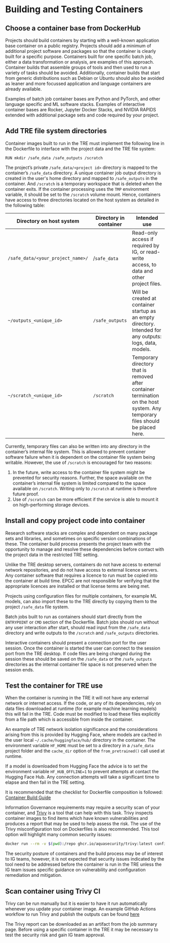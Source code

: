 # Building and Testing Containers

## Choose a container base from DockerHub

Projects should build containers by starting with a well-known application base container on a public registry. Projects should add a minimum of additional project software and packages so that the container is clearly built for a specific purpose. Containers built for one specific batch job, either a data transformation or analysis, are examples of this approach. Container builds that assemble groups of tools and then used to run a variety of tasks should be avoided. Additionally, container builds that start from generic distributions such as Debian or Ubuntu should also be avoided as leaner and more focussed application and language containers are already available.

Examples of batch job container bases are Python and PyTorch, and other language specific and ML software stacks. Examples of interactive container bases are Rocker, Jupyter Docker Stacks, and NVIDIA RAPIDS extended with additional package sets and code required by your project.

## Add TRE file system directories

Container images built to run in the TRE must implement the following line in the Dockerfile to interface with the project data and the TRE file system:

```docker
RUN mkdir /safe_data /safe_outputs /scratch
```

The project’s private `/safe_data/<project id>` directory is mapped to the container’s `/safe_data` directory. A unique container job output directory is created in the user's home directory and mapped to `/safe_outputs` in the container. And `/scratch` is a temporary workspace that is deleted when the container exits. If the container processing uses the `TMP` environment variable, it should be set to the `/scratch` volume mount.
Hence, containers have access to three directories located on the host system as detailed in the following table:

| Directory on host system | Directory in container | Intended use
| -------- | ------- | ------- |
| `/safe_data/<your_project_name>/`|/`safe_data`|Read-only access if required by IG, or read-write access, to data and other project files.|
|`~/outputs_<unique_id>`  |`/safe_outputs`  |Will be created at container startup as an empty directory. Intended for any outputs: logs, data, models.|
|`~/scratch_<unique_id>`|`/scratch`|Temporary directory that is removed after container termination on the host system. Any temporary files should be placed here.|

Currently, temporary files can also be written into any directory in the container’s internal file system. This is allowed to prevent container software failure when it is dependent on the container file system being writable. However, the use of `/scratch` is encouraged for two reasons:

 1. In the future, write access to the container file system might be prevented for security reasons. Further, the space available on the container’s internal file system is limited compared to the space available on `/scratch`. Writing only to `/scratch` at runtime is therefore future proof.
 1. Use of `/scratch` can be more efficient if the service is able to mount it on high-performing storage devices.

## Install and copy project code into container

Research software stacks are complex and dependent on many package sets and libraries, and sometimes on specific version combinations of these. The container build process presents the project team with the opportunity to manage and resolve these dependencies before contact with the project data in the restricted TRE setting.

Unlike the TRE desktop servers, containers do not have access to external network repositories, and do not have access to external licence servers. Any container software that requires a licence to run must be copied into the container at build time. EPCC are not responsible for verifying that the appropriate licences are installed or that license terms are being met.

Projects using configuration files for multiple containers, for example ML models, can also import these to the TRE directly by copying them to the project `/safe_data` file system.

Batch jobs built to run as containers should start directly from the `ENTRYPOINT` or `CMD` section of the Dockerfile. Batch jobs should run without any user interaction after start, should read input from the `/safe_data` directory and write outputs to the `/scratch` and `/safe_outputs` directories.

Interactive containers should present a connection port for the user session. Once the container is started the user can connect to the session port from the TRE desktop. If code files are being changed during the session these should be saved on the `/safe_data` or the `/safe_outputs` directories as the internal container file space is not preserved when the session ends.

## Test the container for TRE use

When the container is running in the TRE it will not have any external network or internet access. If the code, or any of its dependencies, rely on data files downloaded at runtime (for example machine learning models) this will fail in the TRE. Code must be modified to load these files explicitly from a file path which is accessible from inside the container.

An example of TRE network isolation significance and the considerations arising from this is provided by Hugging Face, where models are cached in the user local `~/.cache/huggingface/hub/` directory in the container. The environment variable `HF_HOME` must be set to a directory in a `/safe_data` project folder and the `cache_dir` option of the `from_pretrained()` call used at runtime.

If a model is downloaded from Hugging Face the advice is to set the environment variable `HF_HUB_OFFLINE=1` to prevent attempts at contact the Hugging Face Hub. Any connection attempts will take a significant time to elapse and then fail in the TRE setting.

It is recommended that the checklist for Dockerfile composition is followed: [Container Build Guide](https://github.com/EPCCed/tre-container-samples/blob/main/docs/container-build-guide.md)

Information Governance requirements may require a security scan of your container, and [Trivy](https://trivy.dev/) is a tool that can help with this task. Trivy inspects container images to find items which have known vulnerabilities and produces a report that may be used to help assess the risk. The use of the Trivy misconfiguration tool on Dockerfiles is also recommended. This tool option will highlight many common security issues:

```bash
docker run --rm -v $(pwd):/repo ghcr.io/aquasecurity/trivy:latest config "/repo/Dockerfile"
```

The security posture of containers and the build process may be of interest to IG teams, however, it is not expected that security issues indicated by the tool need to be addressed before the container is run in the TRE unless the IG team issues specific guidance on vulnerability and configuration remediation and mitigation.

## Scan container using Trivy CI

Trivy can be run manually but it is easier to have it run automatically whenever you update your container image. An example GitHub Actions workflow to run Trivy and publish the outputs can be found [here](https://github.com/EPCCed/tre-container-samples/blob/main/.github/workflows/main.yaml)

The Trivy report can be downloaded as an artifact from the job summary page. Before using a specific container in the TRE it may be necessary to test the security risk and gain IG team approval.
